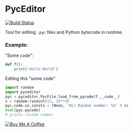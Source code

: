 # PycEditor #

[![Build Status](https://travis-ci.org/moff4/PycEditor.svg?branch=master)](https://travis-ci.org/moff4/PycEditor) 

Tool for editing `.pyc` files and Python bytecode in runtime.  

### Example:  

"Some code":
```python
def f():
    print('Hello World')
```

Editing this "some code"
```python
import random
import pyceditor
pyc = pyceditor.PycFile.load_from_pycode(f.__code__)
x = random.randint(15, 10**4)
pyc.code.co_consts = (None, 'Hi! Random number: %d' % x)
eval(pyc.pycode)
# prints random number
```


[![Buy Me A Coffee](https://www.buymeacoffee.com/assets/img/custom_images/orange_img.png)](https://www.buymeacoffee.com/komissarov)
